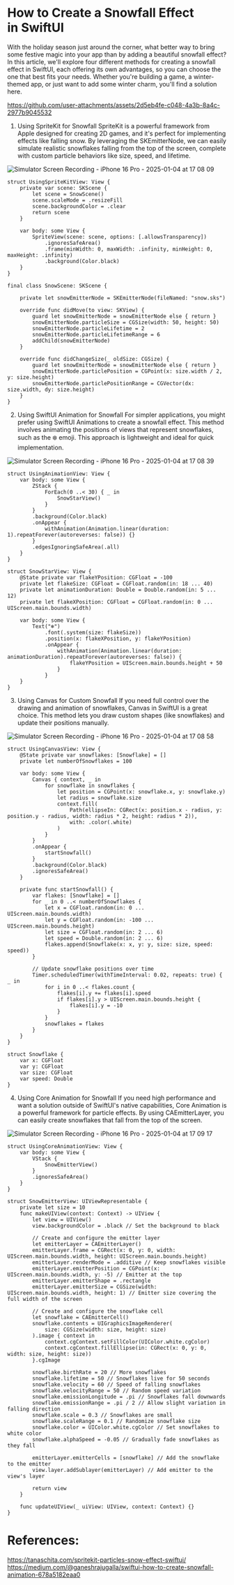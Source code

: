 # How to Create a Snowfall Effect in SwiftUI

With the holiday season just around the corner, what better way to bring some festive magic into your app than by adding a beautiful snowfall effect? In this article, we'll explore four different methods for creating a snowfall effect in SwiftUI, each offering its own advantages, so you can choose the one that best fits your needs. Whether you're building a game, a winter-themed app, or just want to add some winter charm, you'll find a solution here.

https://github.com/user-attachments/assets/2d5eb4fe-c048-4a3b-8a4c-2977b9045532

1. Using SpriteKit for Snowfall
SpriteKit is a powerful framework from Apple designed for creating 2D games, and it's perfect for implementing effects like falling snow. By leveraging the SKEmitterNode, we can easily simulate realistic snowflakes falling from the top of the screen, complete with custom particle behaviors like size, speed, and lifetime.

![Simulator Screen Recording - iPhone 16 Pro - 2025-01-04 at 17 08 09](https://github.com/user-attachments/assets/662cbaa0-cad0-4fa1-a3f7-75935f62d45a)

```
struct UsingSpriteKitView: View {
    private var scene: SKScene {
        let scene = SnowScene()
        scene.scaleMode = .resizeFill
        scene.backgroundColor = .clear
        return scene
    }

    var body: some View {
        SpriteView(scene: scene, options: [.allowsTransparency])
            .ignoresSafeArea()
            .frame(minWidth: 0, maxWidth: .infinity, minHeight: 0, maxHeight: .infinity)
            .background(Color.black)
    }
}

final class SnowScene: SKScene {

    private let snowEmitterNode = SKEmitterNode(fileNamed: "snow.sks")

    override func didMove(to view: SKView) {
        guard let snowEmitterNode = snowEmitterNode else { return }
        snowEmitterNode.particleSize = CGSize(width: 50, height: 50)
        snowEmitterNode.particleLifetime = 2
        snowEmitterNode.particleLifetimeRange = 6
        addChild(snowEmitterNode)
    }

    override func didChangeSize(_ oldSize: CGSize) {
        guard let snowEmitterNode = snowEmitterNode else { return }
        snowEmitterNode.particlePosition = CGPoint(x: size.width / 2, y: size.height)
        snowEmitterNode.particlePositionRange = CGVector(dx: size.width, dy: size.height)
    }
}
```

2. Using SwiftUI Animation for Snowfall
For simpler applications, you might prefer using SwiftUI Animations to create a snowfall effect. This method involves animating the positions of views that represent snowflakes, such as the ❄️ emoji. This approach is lightweight and ideal for quick implementation.

![Simulator Screen Recording - iPhone 16 Pro - 2025-01-04 at 17 08 39](https://github.com/user-attachments/assets/13214ded-00a6-4623-af9f-596088cd1cbe)

```
struct UsingAnimationView: View {
    var body: some View {
        ZStack {
            ForEach(0 ..< 30) { _ in
                SnowStarView()
            }
        }
        .background(Color.black)
        .onAppear {
            withAnimation(Animation.linear(duration: 1).repeatForever(autoreverses: false)) {}
        }
        .edgesIgnoringSafeArea(.all)
    }
}

struct SnowStarView: View {
    @State private var flakeYPosition: CGFloat = -100
    private let flakeSize: CGFloat = CGFloat.random(in: 18 ... 40)
    private let animationDuration: Double = Double.random(in: 5 ... 12)
    private let flakeXPosition: CGFloat = CGFloat.random(in: 0 ... UIScreen.main.bounds.width)

    var body: some View {
        Text("❄️")
            .font(.system(size: flakeSize))
            .position(x: flakeXPosition, y: flakeYPosition)
            .onAppear {
                withAnimation(Animation.linear(duration: animationDuration).repeatForever(autoreverses: false)) {
                    flakeYPosition = UIScreen.main.bounds.height + 50
                }
            }
    }
}
```

3. Using Canvas for Custom Snowfall
If you need full control over the drawing and animation of snowflakes, Canvas in SwiftUI is a great choice. This method lets you draw custom shapes (like snowflakes) and update their positions manually.

![Simulator Screen Recording - iPhone 16 Pro - 2025-01-04 at 17 08 58](https://github.com/user-attachments/assets/e6706910-191c-4391-8c4a-5ecab02edc6c)

```
struct UsingCanvasView: View {
    @State private var snowflakes: [Snowflake] = []
    private let numberOfSnowflakes = 100

    var body: some View {
        Canvas { context, _ in
            for snowflake in snowflakes {
                let position = CGPoint(x: snowflake.x, y: snowflake.y)
                let radius = snowflake.size
                context.fill(
                    Path(ellipseIn: CGRect(x: position.x - radius, y: position.y - radius, width: radius * 2, height: radius * 2)),
                    with: .color(.white)
                )
            }
        }
        .onAppear {
            startSnowfall()
        }
        .background(Color.black)
        .ignoresSafeArea()
    }

    private func startSnowfall() {
        var flakes: [Snowflake] = []
        for _ in 0 ..< numberOfSnowflakes {
            let x = CGFloat.random(in: 0 ... UIScreen.main.bounds.width)
            let y = CGFloat.random(in: -100 ... UIScreen.main.bounds.height)
            let size = CGFloat.random(in: 2 ... 6)
            let speed = Double.random(in: 2 ... 6)
            flakes.append(Snowflake(x: x, y: y, size: size, speed: speed))
        }

        // Update snowflake positions over time
        Timer.scheduledTimer(withTimeInterval: 0.02, repeats: true) { _ in
            for i in 0 ..< flakes.count {
                flakes[i].y += flakes[i].speed
                if flakes[i].y > UIScreen.main.bounds.height {
                    flakes[i].y = -10
                }
            }
            snowflakes = flakes
        }
    }
}

struct Snowflake {
    var x: CGFloat
    var y: CGFloat
    var size: CGFloat
    var speed: Double
}
```

4. Using Core Animation for Snowfall
If you need high performance and want a solution outside of SwiftUI's native capabilities, Core Animation is a powerful framework for particle effects. By using CAEmitterLayer, you can easily create snowflakes that fall from the top of the screen.

![Simulator Screen Recording - iPhone 16 Pro - 2025-01-04 at 17 09 17](https://github.com/user-attachments/assets/60862806-a202-4c87-9f99-0a93086309d3)

```
struct UsingCoreAnimationView: View {
    var body: some View {
        VStack {
            SnowEmitterView()
        }
        .ignoresSafeArea()
    }
}

struct SnowEmitterView: UIViewRepresentable {
    private let size = 10
    func makeUIView(context: Context) -> UIView {
        let view = UIView()
        view.backgroundColor = .black // Set the background to black

        // Create and configure the emitter layer
        let emitterLayer = CAEmitterLayer()
        emitterLayer.frame = CGRect(x: 0, y: 0, width: UIScreen.main.bounds.width, height: UIScreen.main.bounds.height)
        emitterLayer.renderMode = .additive // Keep snowflakes visible
        emitterLayer.emitterPosition = CGPoint(x: UIScreen.main.bounds.width, y: -5) // Emitter at the top
        emitterLayer.emitterShape = .rectangle
        emitterLayer.emitterSize = CGSize(width: UIScreen.main.bounds.width, height: 1) // Emitter size covering the full width of the screen

        // Create and configure the snowflake cell
        let snowflake = CAEmitterCell()
        snowflake.contents = UIGraphicsImageRenderer(
            size: CGSize(width: size, height: size)
        ).image { context in
            context.cgContext.setFillColor(UIColor.white.cgColor)
            context.cgContext.fillEllipse(in: CGRect(x: 0, y: 0, width: size, height: size))
        }.cgImage

        snowflake.birthRate = 20 // More snowflakes
        snowflake.lifetime = 50 // Snowflakes live for 50 seconds
        snowflake.velocity = 60 // Speed of falling snowflakes
        snowflake.velocityRange = 50 // Random speed variation
        snowflake.emissionLongitude = .pi // Snowflakes fall downwards
        snowflake.emissionRange = .pi / 2 // Allow slight variation in falling direction
        snowflake.scale = 0.3 // Snowflakes are small
        snowflake.scaleRange = 0.1 // Randomize snowflake size
        snowflake.color = UIColor.white.cgColor // Set snowflakes to white color
        snowflake.alphaSpeed = -0.05 // Gradually fade snowflakes as they fall

        emitterLayer.emitterCells = [snowflake] // Add the snowflake to the emitter
        view.layer.addSublayer(emitterLayer) // Add emitter to the view's layer

        return view
    }

    func updateUIView(_ uiView: UIView, context: Context) {}
}

```


# References:
https://tanaschita.com/spritekit-particles-snow-effect-swiftui/
https://medium.com/@ganeshrajugalla/swiftui-how-to-create-snowfall-animation-678a5182eaa0

